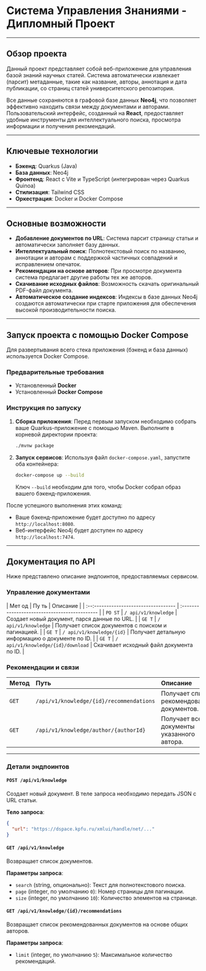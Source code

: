# Система Управления Знаниями - Дипломный Проект

-----

## Обзор проекта

Данный проект представляет собой веб-приложение для управления базой знаний научных статей. Система автоматически
извлекает (парсит) метаданные, такие как название, авторы, аннотация и дата публикации, со страниц статей
университетского репозитория.

Все данные сохраняются в графовой базе данных **Neo4j**, что позволяет эффективно находить связи между документами и
авторами. Пользовательский интерфейс, созданный на **React**, предоставляет удобные инструменты для интеллектуального
поиска, просмотра информации и получения рекомендаций.

-----

## Ключевые технологии

* **Бэкенд**: Quarkus (Java)
* **База данных**: Neo4j
* **Фронтенд**: React с Vite и TypeScript (интегрирован через Quarkus Quinoa)
* **Стилизация**: Tailwind CSS
* **Оркестрация**: Docker и Docker Compose

-----

## Основные возможности

* **Добавление документов по URL**: Система парсит страницу статьи и автоматически заполняет базу данных.
* **Интеллектуальный поиск**: Полнотекстовый поиск по названию, аннотации и авторам с поддержкой частичных совпадений и
  исправлением опечаток.
* **Рекомендации на основе авторов**: При просмотре документа система предлагает другие работы тех же авторов.
* **Скачивание исходных файлов**: Возможность скачать оригинальный PDF-файл документа.
* **Автоматическое создание индексов**: Индексы в базе данных Neo4j создаются автоматически при старте приложения для
  обеспечения высокой производительности поиска.

-----

## Запуск проекта с помощью Docker Compose

Для развертывания всего стека приложения (бэкенд и база данных) используется Docker Compose.

### Предварительные требования

* Установленный **Docker**
* Установленный **Docker Compose**

### Инструкция по запуску

1. **Сборка приложения**:
   Перед первым запуском необходимо собрать ваше Quarkus-приложение с помощью Maven. Выполните в корневой директории
   проекта:

   ```bash
   ./mvnw package
   ```

2. **Запуск сервисов**:
   Используя файл `docker-compose.yaml`, запустите оба контейнера:

   ```bash
   docker-compose up --build
   ```

   Ключ `--build` необходим для того, чтобы Docker собрал образ вашего бэкенд-приложения.

После успешного выполнения этих команд:

* Ваше бэкенд-приложение будет доступно по адресу `http://localhost:8080`.
* Веб-интерфейс Neo4j будет доступен по адресу `http://localhost:7474`.

-----

## Документация по API

Ниже представлено описание эндпоинтов, предоставляемых сервисом.

### Управление документами

| Мет од | Пу   ть                      | Описание                                      |
| :--:--------------------------------- | :-------------------------------------------- |
| `PO ST`  | `/ api/v1/knowledge`       | Создает новый документ, парся данные по URL. |
| `GE T`   | `/ api/v1/knowledge`       | Получает список документов с поиском и пагинацией. |
| `GE T`   | `/ api/v1/knowledge/{id}`  | Получает детальную информацию о документе по ID. |
| `GE T`   | `/ api/v1/knowledge/{id}/download` | Скачивает исходный файл документа по ID.     |

### Рекомендации и связи

| Метод | Путь                               | Описание                                  |
| :---- | :--------------------------------- | :---------------------------------------- |
| `GET`   | `/api/v1/knowledge/{id}/recommendations` | Получает список рекомендованных документов. |
| `GET`   | `/api/v1/knowledge/author/{authorId}`    | Получает все документы указанного автора. |

-----

### Детали эндпоинтов

#### `POST /api/v1/knowledge`

Создает новый документ. В теле запроса необходимо передать JSON с URL статьи.

**Тело запроса**:

```json
{
  "url": "https://dspace.kpfu.ru/xmlui/handle/net/..."
}
```

#### `GET /api/v1/knowledge`

Возвращает список документов.

**Параметры запроса**:

* `search` (string, опционально): Текст для полнотекстового поиска.
* `page` (integer, по умолчанию `0`): Номер страницы для пагинации.
* `size` (integer, по умолчанию `10`): Количество элементов на странице.

#### `GET /api/v1/knowledge/{id}/recommendations`

Возвращает список рекомендованных документов на основе общих авторов.

**Параметры запроса**:

* `limit` (integer, по умолчанию `5`): Максимальное количество рекомендаций.